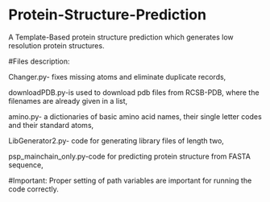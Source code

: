 # Protein-Structure-Prediction
A Template-Based protein structure prediction which generates low resolution protein structures.


#Files description: 


Changer.py- fixes missing atoms and eliminate duplicate records,

downloadPDB.py-is used to download pdb files from RCSB-PDB, where the filenames are already given in a list,

amino.py- a dictionaries of basic amino acid names, their single letter codes and their standard atoms,

LibGenerator2.py- code for generating library files of length two,

psp_mainchain_only.py-code for predicting protein structure from FASTA sequence,


#Important:
Proper setting of path variables are important for running the code correctly.
